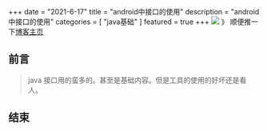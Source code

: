 +++
date = "2021-6-17"
title = "android中接口的使用"
description = "android中接口的使用"
categories = [
"java基础"
]
featured = true
+++
![](https://gitee.com/lalalaxiaowifi/pictures/raw/master/image/%E6%97%A5%E5%B8%B8%E6%90%AC%E7%A0%96%E5%A4%B4.png)
》 顺便推一下[博客主页](http://lalalaxiaowifi.gitee.io/pictures/)
## 前言
> java 接口用的蛮多的。甚至是基础内容。但是工具的使用的好坏还是看人。
## 结束


